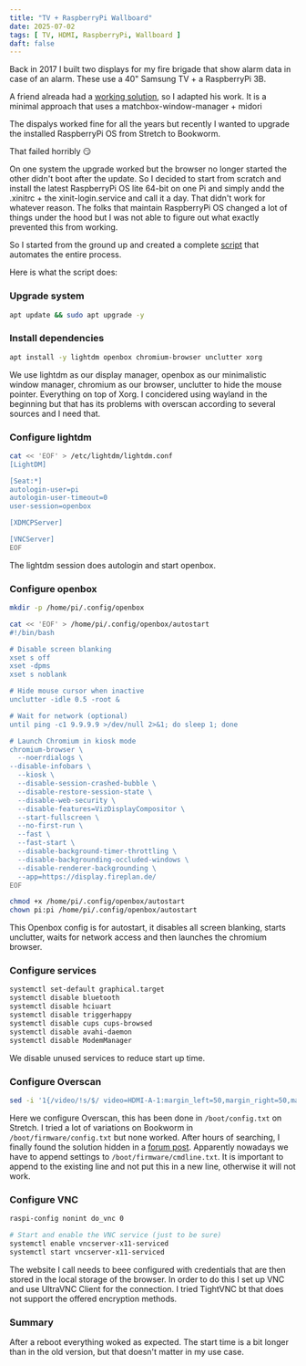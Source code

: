 ```yaml
---
title: "TV + RaspberryPi Wallboard"
date: 2025-07-02
tags: [ TV, HDMI, RaspberryPi, Wallboard ]
daft: false
---
```


Back in 2017 I built two displays for my fire brigade that show alarm data in case of an alarm.
These use a 40" Samsung TV + a RaspberryPi 3B.

A friend alreada had a [working solution](https://github.com/samuelb/minimal-wallboard), so I adapted his work.
It is a minimal approach that uses a matchbox-window-manager + midori

The dispalys worked fine for all the years but recently I wanted to upgrade the installed RaspberryPi OS from Stretch to Bookworm.

That failed horribly 😏

On one system the upgrade worked but the browser no longer started the other didn't boot after the update.
So I decided to start from scratch and install the latest RaspberryPi OS lite 64-bit on one Pi and simply andd the .xinitrc + the xinit-login.service and call it a day.
That didn't work for whatever reason. The folks that maintain RaspberryPi OS changed a lot of things under the hood but I was not able to figure out what exactly prevented this from working.

So I started from the ground up and created a complete [script](https://gist.github.com/Bouni/a7d8f6e78ecc5bc4d5c28ed72707d29a) that automates the entire process.

Here is what the script does:

### Upgrade system

```sh
apt update && sudo apt upgrade -y
```

### Install dependencies
```sh
apt install -y lightdm openbox chromium-browser unclutter xorg
```
We use lightdm as our display manager, openbox as our minimalistic window manager, chromium as our browser, unclutter to hide the mouse pointer. Everything on top of Xorg.
I concidered using wayland in the beginning but that has its problems with overscan according to several sources and I need that.

### Configure lightdm
```sh
cat << 'EOF' > /etc/lightdm/lightdm.conf
[LightDM]

[Seat:*]
autologin-user=pi
autologin-user-timeout=0
user-session=openbox

[XDMCPServer]

[VNCServer]
EOF
```
The lightdm session does autologin and start openbox.

### Configure openbox
```sh
mkdir -p /home/pi/.config/openbox

cat << 'EOF' > /home/pi/.config/openbox/autostart
#!/bin/bash

# Disable screen blanking
xset s off
xset -dpms
xset s noblank

# Hide mouse cursor when inactive
unclutter -idle 0.5 -root &

# Wait for network (optional)
until ping -c1 9.9.9.9 >/dev/null 2>&1; do sleep 1; done

# Launch Chromium in kiosk mode
chromium-browser \
  --noerrdialogs \
--disable-infobars \
  --kiosk \
  --disable-session-crashed-bubble \
  --disable-restore-session-state \
  --disable-web-security \
  --disable-features=VizDisplayCompositor \
  --start-fullscreen \
  --no-first-run \
  --fast \
  --fast-start \
  --disable-background-timer-throttling \
  --disable-backgrounding-occluded-windows \
  --disable-renderer-backgrounding \
  --app=https://display.fireplan.de/
EOF

chmod +x /home/pi/.config/openbox/autostart
chown pi:pi /home/pi/.config/openbox/autostart
```

This Openbox config is for autostart, it disables all screen blanking, starts unclutter, waits for network access and then launches the chromium browser.

### Configure services
```sh
systemctl set-default graphical.target
systemctl disable bluetooth
systemctl disable hciuart
systemctl disable triggerhappy
systemctl disable cups cups-browsed
systemctl disable avahi-daemon
systemctl disable ModemManager
```

We disable unused services to reduce start up time.

### Configure Overscan
```sh
sed -i '1{/video/!s/$/ video=HDMI-A-1:margin_left=50,margin_right=50,margin_top=30,margin_bottom=30/}' /boot/firmware/cmdline.txt
```

Here we configure Overscan, this has been done in `/boot/config.txt` on Stretch. I tried a lot of variations on Bookworm in `/boot/firmware/config.txt` but none worked.
After hours of searching, I finally found the solution hidden in a [forum post](https://forums.raspberrypi.com/viewtopic.php?p=2212931#p2212931).
Apparently nowadays we have to append settings to `/boot/firmware/cmdline.txt`.
It is important to append to the existing line and not put this in a new line, otherwise it will not work.


### Configure VNC
```sh
raspi-config nonint do_vnc 0

# Start and enable the VNC service (just to be sure)
systemctl enable vncserver-x11-serviced
systemctl start vncserver-x11-serviced
```

The website I call needs to beee configured with credentials that are then stored in the local storage of the browser.
In order to do this I set up VNC and use UltraVNC Client for the connection. I tried TightVNC bt that does not support the offered encryption methods.

### Summary

After a reboot everything woked as expected. The start time is a bit longer than in the old version, but that doesn't matter in my use case.
